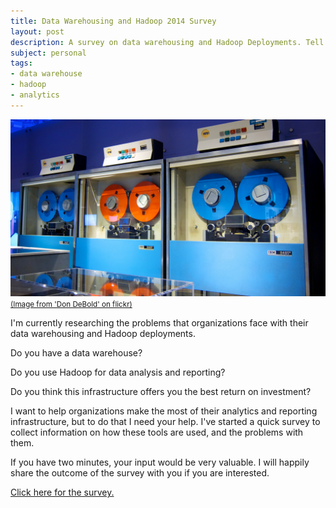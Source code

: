 ```yaml
---
title: Data Warehousing and Hadoop 2014 Survey
layout: post
description: A survey on data warehousing and Hadoop Deployments. Tell me what problems are you having - I'd love to help you fix them.
subject: personal
tags:
- data warehouse
- hadoop
- analytics
---
```


![Colorful Tape Drives](/img/colorful_tape_drives.jpg)
<small>[(Image from 'Don DeBold' on flickr)](http://www.flickr.com/photos/28156071@N00/5900040703)</small>

I'm currently researching the problems that organizations face with their data warehousing and Hadoop deployments. 

Do you have a data warehouse? 

Do you use Hadoop for data analysis and reporting? 

Do you think this infrastructure offers you the best return on investment?

I want to help organizations make the most of their analytics and reporting infrastructure, but to do that I need your help. I've started a quick survey to collect information on how these tools are used, and the problems with them. 

If you have two minutes, your input would be very valuable. I will happily share the outcome of the survey with you if you are interested.


[Click here for the survey.](https://docs.google.com/forms/d/11mgsBDhQ0xV0BXeoHoAuucp0U9uzSY98PPo4xbjbaHk/viewform)